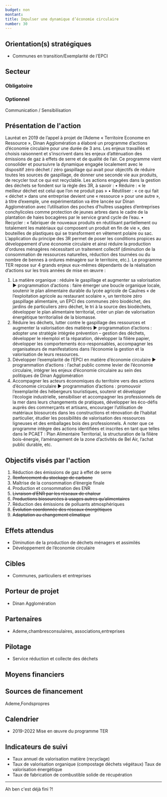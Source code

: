 ```yaml
---
budget: non
montant:
title: Impulser une dynamique d’économie circulaire
number: 30
---
```


## Orientation(s) stratégiques

- Communes en transition/Exemplarité de l’EPCI

## Secteur
### Obligatoire



### Optionnel

Communication / Sensibilisation

## Présentation de l'action

Lauréat en 2019 de l’appel à projet de l’Ademe « Territoire Econome en Ressource », Dinan Agglomération a élaboré un programme d’actions d’économie circulaire pour une durée de 3 ans. Les enjeux travaillés et choisis raisonnent et s’inscrivent dans les enjeux d’atténuation des émissions de gaz à effets de serre et de qualité de l’air. Ce programme vient consolider et poursuivre la dynamique engagée localement avec le dispositif zéro déchet / zéro gaspillage qui avait pour objectifs de réduire toutes les sources de gaspillage, de donner une seconde vie aux produits, de recycler tout ce qui est recyclable.
Les actions engagées dans la gestion des déchets se fondent sur la règle des 3R, à savoir :
• Réduire : « le meilleur déchet est celui que l’on ne produit pas »
• Réutiliser : « ce qui fait « déchet » dans une entreprise devient une « ressource » pour une autre », à titre d’exemple, une expérimentation va être lancée sur Dinan Agglomération avec l’utilisation des poches d’huîtres usagées d’entreprises conchylicoles comme protection de jeunes arbres dans le cadre de la plantation de haies bocagères par le service grand cycle de l’eau.
• Recycler : « fabriquer de nouveaux produits en réutilisant partiellement ou totalement les matériaux qui composent un produit en fin de vie », des bouteilles de plastiques qui se transforment en vêtement polaire ou sac.
L’application du principe des 3R permet de poser les conditions propices au développement d’une économie circulaire et ainsi réduire la production d'ordures ménagères nécessitant un traitement collectif (diminution de la consommation de ressources naturelles, réduction des tournées ou du nombre de bennes à ordures ménagère sur le territoire, etc.).
Le programme TER repose sur 4 grands enjeux eux-mêmes dépendants de la réalisation d’actions sur les trois années de mise en œuvre :
1. La matière organique : réduire le gaspillage et augmenter sa valorisation
► programmation d’actions : faire émerger une boucle organique locale, soutenir le plan alimentaire durable du lycée agricole de Caulnes « de l’exploitation agricole au restaurant scolaire », un territoire zéro gaspillage alimentaire, un EPCI des communes zéro biodéchet, des jardins de particuliers zéro déchet, le tri à la source des biodéchets, développer le plan alimentaire territorial, créer un plan de valorisation énergétique territorialisé de la biomasse.
2. Réduire les déchets, lutter contre le gaspillage des ressources et augmenter la valorisation des matières
► programmation d’actions : adopter une stratégie intégrée prévention – gestion des déchets, développer le réemploi et la réparation, développer la filière papier, développer les comportements éco-responsables, accompagner les organisateurs de manifestations dans l’économie la gestion et la valorisation de leurs ressources.
3. Développer l’exemplarité de l’EPCI en matière d’économie circulaire
► programmation d’actions : l’achat public comme levier de l’économie circulaire, intégrer les enjeux d’économie circulaire au sein des politiques de Dinan Agglomération
4. Accompagner les acteurs économiques du territoire vers des actions d’économie circulaire
► programmation d’actions : promouvoir l’exemplarité des hébergeurs touristiques, soutenir et développer l’écologie industrielle, sensibiliser et accompagner les professionnels de la mer dans leurs changements de pratiques, développer les éco-défis auprès des commerçants et artisans, encourager l’utilisation de matériaux biosourcés dans les constructions et rénovation de l’habitat particulier, étudier les possibilités de valorisation des ressources ligneuses et des emballages bois des professionnels.
A noter que ce programme intègre des actions identifiées et inscrites en tant que telles dans le PCAET : Plan Alimentaire Territorial, la structuration de la filière bois-énergie, l’aménagement de la zone d’activités de Bel Air, l’achat public durable, etc.

## Objectifs visés par l'action

1. Réduction des émissions de gaz à effet de serre
2. ~~Renforcement du stockage de carbone~~
3. Maîtrise de la consommation d’énergie finale
4. Production et consommation des ENR
5. ~~Livraison d’ENR par les réseaux de chaleur~~
6. ~~Productions biosourcées à usages autres qu’alimentaires~~
7. Réduction des émissions de polluants atmosphériques
8. ~~Évolution coordonnée des réseaux énergétiques~~
9. ~~Adaptation au changement climatique~~

## Effets attendus

- Diminution de la production de déchets ménagers et assimilés
- Développement de l’économie circulaire

## Cibles

- Communes, particuliers et entreprises

## Porteur de projet

- Dinan Agglomération

## Partenaires

- Ademe,chambresconsulaires, associations,entreprises

## Pilotage

- Service réduction et collecte des déchets

## Moyens financiers



## Sources de financement

Ademe,Fondspropres

## Calendrier

- 2019-2022 Mise en œuvre du programme TER

## Indicateurs de suivi

- Taux annuel de valorisation matière (recyclage)
- Taux de valorisation organique (compostage déchets végétaux) Taux de valorisation énergétique
- Taux de fabrication de combustible solide de récupération

---
Ah ben c'est déjà fini ?!
